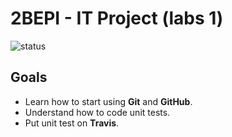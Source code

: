 # 2BEPI - IT Project (labs 1)

![status](https://circleci.com/gh/katseyres/labo1-circleci.svg?style=svg)

## Goals

- Learn how to start using **Git** and **GitHub**.
- Understand how to code unit tests.
- Put unit test on **Travis**.

